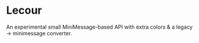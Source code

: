 # Lecour

An experimental small MiniMessage-based API with extra colors & a legacy -> minimessage converter.
